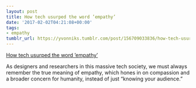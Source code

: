 ```yaml
---
layout: post
title: How tech usurped the word ’empathy’
date: '2017-02-02T04:21:08+00:00'
tags:
- empathy
tumblr_url: https://yvonniks.tumblr.com/post/156709033836/how-tech-usurped-the-word-empathy
---
```

[How tech usurped the word ’empathy’](http://venturebeat.com/2016/11/19/how-tech-usurped-the-word-empathy/)  

As designers and researchers in this massive tech society, we must always remember the true meaning of empathy, which hones in on compassion and a broader concern for humanity, instead of just&nbsp;“knowing your audience.”&nbsp;
